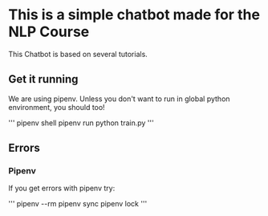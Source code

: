 # This is a simple chatbot made for the NLP Course

This Chatbot is based on several tutorials.

## Get it running

We are using pipenv. Unless you don't want to run in global python environment, you should too!

'''
pipenv shell
pipenv run python train.py
'''

## Errors

### Pipenv

If you get errors with pipenv try:

'''
pipenv --rm
pipenv sync
pipenv lock
'''

